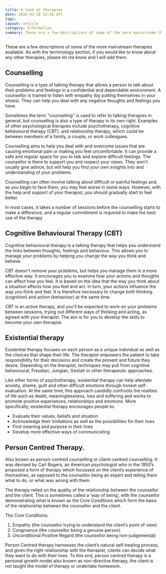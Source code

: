 ```yaml
---
title: A look at therapies
date: 2016-02-18 13:36 UTC
tags:
layout: article
category: Information
summary: These are a few descriptions of some of the more mainstream therapies available.  As with the terminology section, if you would like to know about any other therapies, please let me know and I will add them.
---
```



These are a few descriptions of some of the more mainstream therapies available.  As with the terminology section, if you would like to know about any other therapies, please let me know and I will add them.

## Counselling
Counselling is a type of talking therapy that allows a person to talk about their problems and feelings in a confidential and dependable environment.  A counsellor is trained to listen with empathy (by putting themselves in your shoes). They can help you deal with any negative thoughts and feelings you have.

Sometimes the term "counselling" is used to refer to talking therapies in general, but counselling is also a type of therapy in its own right.  Examples of other psychological therapies include psychotherapy, cognitive behavioural therapy (CBT), and relationship therapy, which could be between members of a family, a couple, or work colleagues.

Counselling aims to help you deal with and overcome issues that are causing emotional pain or making you feel uncomfortable.  It can provide a safe and regular space for you to talk and explore difficult feelings. The counsellor is there to support you and respect your views. They won't usually give advice, but will help you find your own insights into and understanding of your problems.

Counselling can often involve talking about difficult or painful feelings and, as you begin to face them, you may feel worse in some ways. However, with the help and support of your therapist, you should gradually start to feel better.

In most cases, it takes a number of sessions before the counselling starts to make a difference, and a regular commitment is required to make the best use of the therapy

## Cognitive Behavioural Therapy (CBT)
Cognitive behavioural therapy is a talking therapy that helps you understand the links between thoughts, feelings and behaviour. This allows you to manage your problems by helping you change the way you think and behave.

CBT doesn't remove your problems, but helps you manage them in a more effective way. It encourages you to examine how your actions and thoughts can affect how you feel.
It is based on the idea that the way you think about a situation affects how you feel and act. In turn, your actions influence the way you think and feel. It is therefore necessary to change both thinking (cognition) and action (behaviour) at the same time.

CBT is an active therapy, and you'll be expected to work on your problems between sessions, trying out different ways of thinking and acting, as agreed with your therapist. The aim is for you to develop the skills to become your own therapist.

## Existential therapy
Existential therapy focuses on each person as a unique individual as well as the choices that shape their life. The therapist empowers the patient to take responsibility for their decisions and create the present and future they desire. Depending on the therapist, techniques may pull from cognitive behavioural, Freudian, Jungian, Gestalt or other therapeutic approaches.

Like other forms of psychotherapy, existential therapy can help alleviate anxiety, shame, guilt and other difficult emotions through honest self-evaluation. At the same time, this approach candidly confronts the realities of life such as death, meaninglessness, loss and suffering and works to promote positive experiences, relationships and emotions.
More specifically, existential therapy encourages people to:

- Evaluate their values, beliefs and situation
- Acknowledge their limitations as well as the possibilities for their lives
- Find meaning and purpose in their lives
- Develop more effective ways of communicating


## Person Centred Therapy.
Also known as person-centred counselling or client-centred counselling.  It was devised by Carl Rogers, an American psychologist who in the 1950’s proposed a form of therapy which focussed on the client’s experience of themselves, as opposed to the counsellor being an expert and telling them what to do, or what was wrong with them.

The therapy relied on the quality of the relationship between the counsellor and the client. This is sometimes called a ‘way of being’, with the counsellor demonstrating what is known as the Core Conditions which form the basis of the relationship between the counsellor and the client.

The Core Conditions:

1. Empathy (the counsellor trying to understand the client’s point of view)
2. Congruence (the counsellor being a genuine person)
3. Unconditional Positive Regard (the counsellor being non-judgemental)

Person Centred therapy harnesses the client’s natural self-healing process, and given the right relationship with the therapist, clients can decide what they want to do with their lives.  To this end, person centred therapy is a personal growth model also known as non-directive therapy, the client is not taught the model of therapy or undertake homework.
